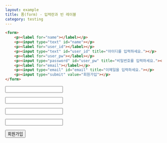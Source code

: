 ```yaml
---
layout: example
title: 폼(form) - 입력란과 빈 레이블
category: testing
---
```


```html
<form>
	<p><label for="name"></label></p>
	<p><input type="text" id="name"></p>
	<p><label for="user_id"></label></p>
	<p><input type="text" id="user_id" title="아이디를 입력하세요."></p>
	<p><label for="user_pw"></label></p>
	<p><input type="password" id="user_pw" title="비밀번호를 입력하세요."></p>
	<p><label for="email"></label></p>
	<p><input type="email" id="email" title="이메일을 입력하세요."></p>
	<p><input type="submit" value="회원가입"></p>
</form>
```

<form>
	<p><label for="name"></label></p>
	<p><input type="text" id="name"></p>
	<p><label for="user_id"></label></p>
	<p><input type="text" id="user_id" title="아이디를 입력하세요."></p>
	<p><label for="user_pw"></label></p>
	<p><input type="password" id="user_pw" title="비밀번호를 입력하세요."></p>
	<p><label for="email"></label></p>
	<p><input type="email" id="email" title="이메일을 입력하세요."></p>
	<p><input type="submit" value="회원가입"></p>
</form>
